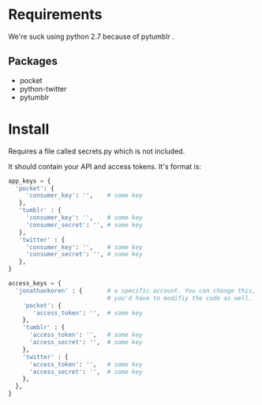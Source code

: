 # Requirements

We're suck using python 2.7 because of pytumblr .

## Packages

* pocket
* python-twitter
* pytumblr

# Install
Requires a file called secrets.py which is not included.

It should contain your API and access tokens. It's format is:

```python
app_keys = {
  'pocket': {
     'consumer_key': '',    # some key
   },
   'tumblr' : {
     'consumer_key': '',    # some key
     'consumer_secret': '', # some key
   },
   'twitter' : {
     'consumer_key': '',    # some key
     'consumer_secret': '', # some key
   },
}

access_keys = {
  'jonathankoren' : {	    # a specific account. You can change this, but
                            # you'd have to modifiy the code as well.
    'pocket': {
       'access_token': '',  # some key
    },
    'tumblr' : {
      'access_token': '',   # some key
      'access_secret': '',  # some key
    },
    'twitter' : {
      'access_token': '',   # some key
      'access_secret': '',  # some key
    },
  },
}
```
